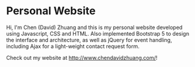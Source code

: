 # Personal Website

Hi, I'm Chen (David) Zhuang and this is my personal website developed using Javascript, CSS and HTML. Also implemented Bootstrap 5 to design the interface and architecture, as well as jQuery for event handling, including Ajax for a light-weight contact request form.

Check out my website at http://www.chendavidzhuang.com/!

